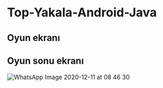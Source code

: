 # Top-Yakala-Android-Java

## Oyun ekranı




## Oyun sonu ekranı

![WhatsApp Image 2020-12-11 at 08 46 30](https://user-images.githubusercontent.com/67153579/101869090-b2240800-3b8f-11eb-8640-4a2421815e8d.jpeg)
